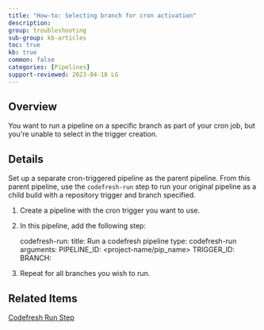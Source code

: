 ```yaml
---
title: "How-to: Selecting branch for cron activation"
description: 
group: troubleshooting
sub-group: kb-articles
toc: true
kb: true
common: false
categories: [Pipelines]
support-reviewed: 2023-04-18 LG
---
```



## Overview

You want to run a pipeline on a specific branch as part of your cron job, but
you're unable to select in the trigger creation.

## Details

Set up a separate cron-triggered pipeline as the parent pipeline. From this
parent pipeline, use the `codefresh-run` step to run your original pipeline as
a child build with a repository trigger and branch specified.

  1. Create a pipeline with the cron trigger you want to use.

  2. In this pipeline, add the following step:
    
        codefresh-run:
      title: Run a codefresh pipeline
      type: codefresh-run
      arguments:
        PIPELINE_ID: <project-name/pip_name>
        TRIGGER_ID: <trigger-name>
        BRANCH: <branch-name>
    

  3. Repeat for all branches you wish to run.

## Related Items

[Codefresh Run Step](https://codefresh.io/steps/step/codefresh-run)

